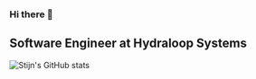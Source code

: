 ### Hi there 👋

## Software Engineer at Hydraloop Systems

![Stijn's GitHub stats](https://github-readme-stats.vercel.app/api?username=StijnHydraloop&show_icons=true&theme=radical)

<!--
**StijnHydraloop/StijnHydraloop** is a ✨ _special_ ✨ repository because its `README.md` (this file) appears on your GitHub profile.

Here are some ideas to get you started:

- 🔭 I’m currently working on ...
- 🌱 I’m currently learning ...
- 👯 I’m looking to collaborate on ...
- 🤔 I’m looking for help with ...
- 💬 Ask me about ...
- 📫 How to reach me: ...
- 😄 Pronouns: ...
- ⚡ Fun fact: ...
-->
